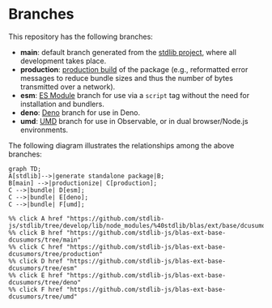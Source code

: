 <!--

@license Apache-2.0

Copyright (c) 2022 The Stdlib Authors.

Licensed under the Apache License, Version 2.0 (the "License");
you may not use this file except in compliance with the License.
You may obtain a copy of the License at

    http://www.apache.org/licenses/LICENSE-2.0

Unless required by applicable law or agreed to in writing, software
distributed under the License is distributed on an "AS IS" BASIS,
WITHOUT WARRANTIES OR CONDITIONS OF ANY KIND, either express or implied.
See the License for the specific language governing permissions and
limitations under the License.

-->

# Branches

This repository has the following branches:

-   **main**: default branch generated from the [stdlib project][stdlib-url], where all development takes place.
-   **production**: [production build][production-url] of the package (e.g., reformatted error messages to reduce bundle sizes and thus the number of bytes transmitted over a network).
-   **esm**: [ES Module][esm-url] branch for use via a `script` tag without the need for installation and bundlers.
-   **deno**: [Deno][deno-url] branch for use in Deno.
-   **umd**: [UMD][umd-url] branch for use in Observable, or in dual browser/Node.js environments.

The following diagram illustrates the relationships among the above branches:

```mermaid
graph TD;
A[stdlib]-->|generate standalone package|B;
B[main] -->|productionize| C[production];
C -->|bundle| D[esm];
C -->|bundle| E[deno];
C -->|bundle| F[umd];

%% click A href "https://github.com/stdlib-js/stdlib/tree/develop/lib/node_modules/%40stdlib/blas/ext/base/dcusumors"
%% click B href "https://github.com/stdlib-js/blas-ext-base-dcusumors/tree/main"
%% click C href "https://github.com/stdlib-js/blas-ext-base-dcusumors/tree/production"
%% click D href "https://github.com/stdlib-js/blas-ext-base-dcusumors/tree/esm"
%% click E href "https://github.com/stdlib-js/blas-ext-base-dcusumors/tree/deno"
%% click F href "https://github.com/stdlib-js/blas-ext-base-dcusumors/tree/umd"
```

[stdlib-url]: https://github.com/stdlib-js/stdlib/tree/develop/lib/node_modules/%40stdlib/blas/ext/base/dcusumors
[production-url]: https://github.com/stdlib-js/blas-ext-base-dcusumors/tree/production
[deno-url]: https://github.com/stdlib-js/blas-ext-base-dcusumors/tree/deno
[umd-url]: https://github.com/stdlib-js/blas-ext-base-dcusumors/tree/umd
[esm-url]: https://github.com/stdlib-js/blas-ext-base-dcusumors/tree/esm